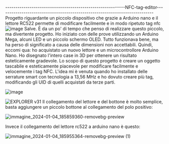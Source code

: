 -----------------------------------------------------------NFC-tag-editor----------------------------------------------------------------------------
Progetto riguardante un piccolo dispositivo che grazie a Arduino nano e il lettore RC522 permette di modificare facilmente e in modo ripetuto tag nfc
![image](https://github.com/joel00007/NFC-tag-editor/assets/148422777/c918f8ee-da81-4045-9028-473663e14f50)
Salve.
È da un po' di tempo che penso di realizzare questo piccolo, ma divertente progetto. Ho iniziato con delle prove utilizzando un Arduino Mega, alcuni 
LED e un piccolo schermo OLED. Tutto funzionava bene, ma ha perso di significato a causa delle dimensioni non accettabili.
Quindi, eccomi qua: ho acquistato un nuovo lettore e un microcontrollore Arduino Nano. Ho disegnato l'intero case in 3D per ottenere un risultato
esteticamente gradevole.
Lo scopo di questo progetto è creare un oggetto tascabile e esteticamente piacevole per modificare facilmente e velocemente i tag NFC. L'idea mi
è venuta quando ho installato delle serrature smart con tecnologia a 13,56 MHz e ho dovuto creare più tag, modificando gli UID di quelli acquistati 
da terze parti.

![image](https://github.com/joel00007/NFC-tag-editor/assets/148422777/e7dd7593-5063-4b13-8d43-250e026398b6)

![EXPLORER v31](https://github.com/joel00007/NFC-tag-editor/assets/148422777/5e7c62c9-ac0c-4f9d-84fc-e4d026ee00ad)
Il collegamento del lettore e del bottone è molto semplice, basta aggiungere un piccolo bottone al collegamento del polo positivo:

![immagine_2024-01-04_185859360-removebg-preview](https://github.com/joel00007/NFC-tag-editor/assets/148422777/7c64ebbe-a12a-41bc-b72d-63172c51675b)


Invece il collegamento del lettore rc522 a arduino nano è questo:


![immagine_2024-01-04_185955364-removebg-preview (1)](https://github.com/joel00007/NFC-tag-editor/assets/148422777/a9834feb-2f4c-4c8e-9805-4778571e125d)
